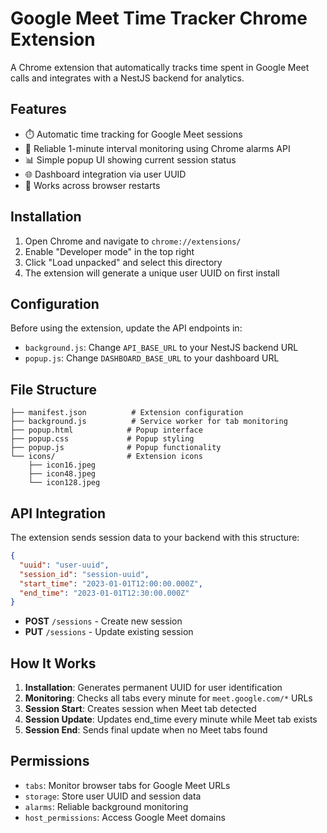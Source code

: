 # Google Meet Time Tracker Chrome Extension

A Chrome extension that automatically tracks time spent in Google Meet calls and integrates with a NestJS backend for analytics.

## Features

- ⏱️ Automatic time tracking for Google Meet sessions
- 🔄 Reliable 1-minute interval monitoring using Chrome alarms API
- 📊 Simple popup UI showing current session status
- 🌐 Dashboard integration via user UUID
- 🔧 Works across browser restarts

## Installation

1. Open Chrome and navigate to `chrome://extensions/`
2. Enable "Developer mode" in the top right
3. Click "Load unpacked" and select this directory
4. The extension will generate a unique user UUID on first install

## Configuration

Before using the extension, update the API endpoints in:

- `background.js`: Change `API_BASE_URL` to your NestJS backend URL
- `popup.js`: Change `DASHBOARD_BASE_URL` to your dashboard URL

## File Structure

```
├── manifest.json          # Extension configuration
├── background.js          # Service worker for tab monitoring
├── popup.html            # Popup interface
├── popup.css             # Popup styling
├── popup.js              # Popup functionality
└── icons/                # Extension icons
    ├── icon16.jpeg
    ├── icon48.jpeg
    └── icon128.jpeg
```

## API Integration

The extension sends session data to your backend with this structure:

```json
{
  "uuid": "user-uuid",
  "session_id": "session-uuid",
  "start_time": "2023-01-01T12:00:00.000Z",
  "end_time": "2023-01-01T12:30:00.000Z"
}
```

- **POST** `/sessions` - Create new session
- **PUT** `/sessions` - Update existing session

## How It Works

1. **Installation**: Generates permanent UUID for user identification
2. **Monitoring**: Checks all tabs every minute for `meet.google.com/*` URLs
3. **Session Start**: Creates session when Meet tab detected
4. **Session Update**: Updates end_time every minute while Meet tab exists
5. **Session End**: Sends final update when no Meet tabs found

## Permissions

- `tabs`: Monitor browser tabs for Google Meet URLs
- `storage`: Store user UUID and session data
- `alarms`: Reliable background monitoring
- `host_permissions`: Access Google Meet domains
